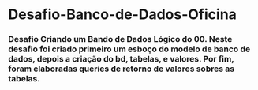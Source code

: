 # Desafio-Banco-de-Dados-Oficina
### Desafio Criando um Bando de Dados Lógico do 00. Neste desafio foi criado primeiro um esboço do modelo de banco de dados, depois a criação do bd, tabelas, e valores. Por fim, foram elaboradas queries de retorno de valores sobres as tabelas.
